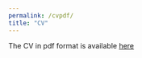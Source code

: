 ```yaml
---
permalink: /cvpdf/
title: "CV"
---
```


The CV in pdf format is available [here](/files/CV_Kravtsova.pdf)
